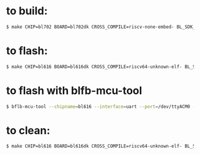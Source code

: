 # to build:

```bash
$ make CHIP=bl702 BOARD=bl702dk CROSS_COMPILE=riscv-none-embed- BL_SDK_BASE=<bl_mcu_sdk path>
```
# to flash:

```bash
$ make CHIP=bl616 BOARD=bl616dk CROSS_COMPILE=riscv64-unknown-elf- BL_SDK_BASE=<bl_mcu_sdk path> COMX=/dev/ttyACM0 flash
```
# to flash with blfb-mcu-tool

```bash
$ bflb-mcu-tool --chipname=bl616 --interface=uart --port=/dev/ttyACM0 --baudrate=2000000 --firmware=build/build_out/blink_m0s_dock_bl616.bin --addr 0x1000
```

# to clean:

```bash
$ make CHIP=bl616 BOARD=bl616dk CROSS_COMPILE=riscv64-unknown-elf- BL_SDK_BASE=<bl_mcu_sdk path> flash
```
